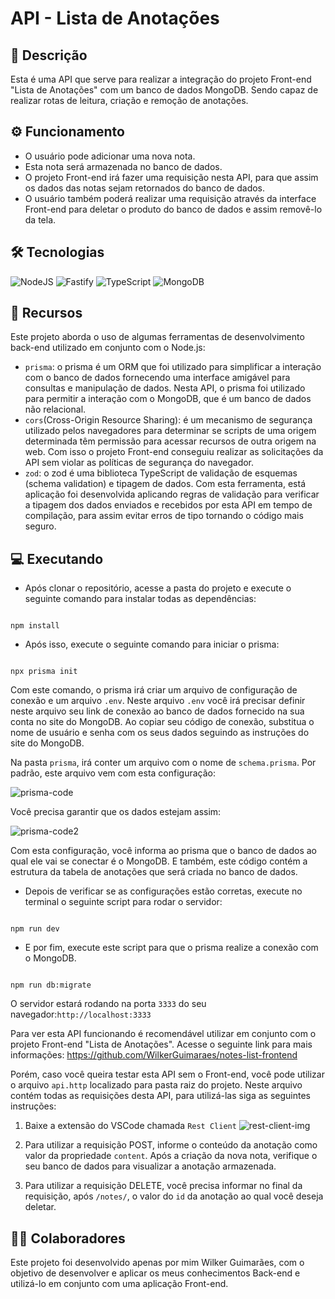# API - Lista de Anotações

## 📃 Descrição

Esta é uma API que serve para realizar a integração do projeto Front-end "Lista de Anotações" com um banco de dados MongoDB. Sendo capaz de realizar rotas de leitura, criação e remoção de anotações.

## ⚙ Funcionamento

- O usuário pode adicionar uma nova nota.
- Esta nota será armazenada no banco de dados.
- O projeto Front-end irá fazer uma requisição nesta API, para que assim os dados das notas sejam retornados do banco de dados.
- O usuário também poderá realizar uma requisição através da interface Front-end para deletar o produto do banco de dados e assim removê-lo da tela.

## 🛠 Tecnologias

![NodeJS](https://img.shields.io/badge/node.js-6DA55F?style=for-the-badge&logo=node.js&logoColor=white) ![Fastify](https://img.shields.io/badge/fastify-%23000000.svg?style=for-the-badge&logo=fastify&logoColor=white) ![TypeScript](https://img.shields.io/badge/typescript-%23007ACC.svg?style=for-the-badge&logo=typescript&logoColor=white) ![MongoDB](https://img.shields.io/badge/MongoDB-%234ea94b.svg?style=for-the-badge&logo=mongodb&logoColor=white)

## 🧰 Recursos

Este projeto aborda o uso de algumas ferramentas de desenvolvimento back-end utilizado em conjunto com o Node.js:

- `prisma`: o prisma é um ORM que foi utilizado para simplificar a interação com o banco de dados fornecendo uma interface amigável para consultas e manipulação de dados. Nesta API, o prisma foi utilizado para permitir a interação com o MongoDB, que é um banco de dados não relacional.
- `cors`(Cross-Origin Resource Sharing): é um mecanismo de segurança utilizado pelos navegadores para determinar se scripts de uma origem determinada têm permissão para acessar recursos de outra origem na web. Com isso o projeto Front-end conseguiu realizar as solicitações da API sem violar as políticas de segurança do navegador.
- `zod`: o zod é uma biblioteca TypeScript de validação de esquemas (schema validation) e tipagem de dados. Com esta ferramenta, está aplicação foi desenvolvida aplicando regras de validação para verificar a tipagem dos dados enviados e recebidos por esta API em tempo de compilação, para assim evitar erros de tipo tornando o código mais seguro.

## 💻 Executando

- Após clonar o repositório, acesse a pasta do projeto e execute o seguinte comando para instalar todas as dependências:

```

npm install

```

- Após isso, execute o seguinte comando para iniciar o prisma:

```

npx prisma init

```

Com este comando, o prisma irá criar um arquivo de configuração de conexão e um arquivo `.env`. Neste arquivo `.env` você irá precisar definir neste arquivo seu link de conexão ao banco de dados fornecido na sua conta no site do MongoDB. Ao copiar seu código de conexão, substitua o nome de usuário e senha com os seus dados seguindo as instruções do site do MongoDB.

Na pasta `prisma`, irá conter um arquivo com o nome de `schema.prisma`. Por padrão, este arquivo vem com esta configuração:

![prisma-code](https://imgur.com/7xc0sIX.png)

Você precisa garantir que os dados estejam assim:

![prisma-code2](https://imgur.com/RsYUi1k.png)

Com esta configuração, você informa ao prisma que o banco de dados ao qual ele vai se conectar é o MongoDB. E também, este código contém a estrutura da tabela de anotações que será criada no banco de dados.

- Depois de verificar se as configurações estão corretas, execute no terminal o seguinte script para rodar o servidor:

```

npm run dev

```

- E por fim, execute este script para que o prisma realize a conexão com o MongoDB.

```

npm run db:migrate

```

O servidor estará rodando na porta `3333` do seu navegador:`http://localhost:3333`

Para ver esta API funcionando é recomendável utilizar em conjunto com o projeto Front-end "Lista de Anotações". Acesse o seguinte link para mais informações: https://github.com/WilkerGuimaraes/notes-list-frontend

Porém, caso você queira testar esta API sem o Front-end, você pode utilizar o arquivo `api.http` localizado para pasta raiz do projeto. Neste arquivo contém todas as requisições desta API, para utilizá-las siga as seguintes instruções:

1. Baixe a extensão do VSCode chamada `Rest Client`
   ![rest-client-img](https://imgur.com/bFStodZ.png)

2. Para utilizar a requisição POST, informe o conteúdo da anotação como valor da propriedade `content`. Após a criação da nova nota, verifique o seu banco de dados para visualizar a anotação armazenada.
3. Para utilizar a requisição DELETE, você precisa informar no final da requisição, após `/notes/`, o valor do `id` da anotação ao qual você deseja deletar.

## 🙋‍♂️ Colaboradores

Este projeto foi desenvolvido apenas por mim Wilker Guimarães, com o objetivo de desenvolver e aplicar os meus conhecimentos Back-end e utilizá-lo em conjunto com uma aplicação Front-end.
